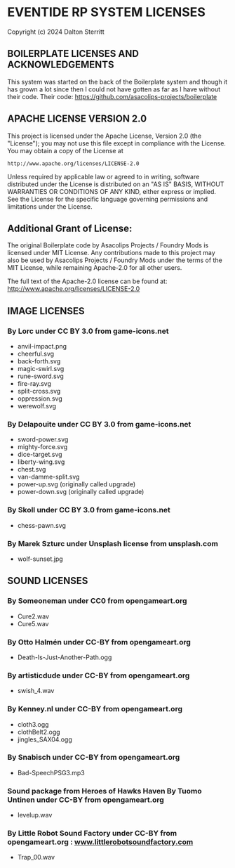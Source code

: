 # EVENTIDE RP SYSTEM LICENSES

Copyright (c) 2024 Dalton Sterritt

## BOILERPLATE LICENSES AND ACKNOWLEDGEMENTS

This system was started on the back of the Boilerplate system and though it
has grown a lot since then I could not have gotten as far as I have without
their code. Their code: https://github.com/asacolips-projects/boilerplate

## APACHE LICENSE VERSION 2.0

This project is licensed under the Apache License, Version 2.0 (the "License");
you may not use this file except in compliance with the License.
You may obtain a copy of the License at

    http://www.apache.org/licenses/LICENSE-2.0

Unless required by applicable law or agreed to in writing, software
distributed under the License is distributed on an "AS IS" BASIS,
WITHOUT WARRANTIES OR CONDITIONS OF ANY KIND, either express or implied.
See the License for the specific language governing permissions and
limitations under the License.

## Additional Grant of License:

The original Boilerplate code by Asacolips Projects / Foundry Mods is licensed under MIT License.
Any contributions made to this project may also be used by Asacolips Projects / Foundry Mods
under the terms of the MIT License, while remaining Apache-2.0 for all other users.

The full text of the Apache-2.0 license can be found at:
http://www.apache.org/licenses/LICENSE-2.0

## IMAGE LICENSES

### By Lorc under CC BY 3.0 from game-icons.net

- anvil-impact.png
- cheerful.svg
- back-forth.svg
- magic-swirl.svg
- rune-sword.svg
- fire-ray.svg
- split-cross.svg
- oppression.svg
- werewolf.svg

### By Delapouite under CC BY 3.0 from game-icons.net

- sword-power.svg
- mighty-force.svg
- dice-target.svg
- liberty-wing.svg
- chest.svg
- van-damme-split.svg
- power-up.svg (originally called upgrade)
- power-down.svg (originally called upgrade)

### By Skoll under CC BY 3.0 from game-icons.net

- chess-pawn.svg

### By Marek Szturc under Unsplash license from unsplash.com

- wolf-sunset.jpg

## SOUND LICENSES

### By Someoneman under CC0 from opengameart.org

- Cure2.wav
- Cure5.wav

### By Otto Halmén under CC-BY from opengameart.org

- Death-Is-Just-Another-Path.ogg

### By artisticdude under CC-BY from opengameart.org

- swish_4.wav

### By Kenney.nl under CC-BY from opengameart.org

- cloth3.ogg
- clothBelt2.ogg
- jingles_SAX04.ogg

### By Snabisch under CC-BY from opengameart.org

- Bad-SpeechPSG3.mp3

### Sound package from Heroes of Hawks Haven By Tuomo Untinen under CC-BY from opengameart.org

- levelup.wav

### By Little Robot Sound Factory under CC-BY from opengameart.org : www.littlerobotsoundfactory.com

- Trap_00.wav
